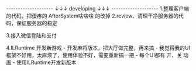 -------------------- ↓↓↓ developing ↓↓↓ -------------------- 
1.整理客户端的代码，把蛋疼的 AfterSystem啥啥啥 的改掉
2.review、清理干净服务器的代码，保证服务器的稳定

3.接入微信登陆和支付

4.ILRuntime 开发新游戏
    - 开发麻将版本，把大厅做完整，再来搞
    - 我觉得我的UI框架不好用，太麻烦了，使用体验不好，需要重新搞一把
        - 每个UI都有 开、关 动画
    - 使用ILRuntime开发新版本

